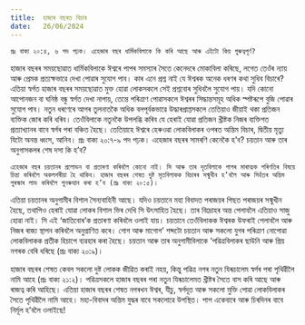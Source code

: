 ```yaml
---
title:  হাজাৰ বছৰত বিচাৰ
date:   26/06/2024
---
```


`প্ৰঃ বাক্য ২০:৪, ৬ পদ পঢ়ক। এহেজাৰ বছৰ ধাৰ্মিকবিলাকে কি কৰি আছে আৰু এইটো কিয় গুৰুত্বপূৰ্ণ?`

হাজাৰ বছৰৰ সময়ছোৱাত ধাৰ্মিকবিলাকে ঈশ্বৰে পাপৰ সমস্যাৰ সৈতে কেনেদৰে মোকাবিলা কৰিছে, লগেত তেওঁৰ ন্যায় আৰু প্ৰেমক প্ৰত্যক্ষভাৱে দেখা পোৱাৰ সুযোগ পাব। কাৰ এনে প্ৰশ্ন নাই যে ঈশ্বৰক অনেক ধৰণৰ কথা সুধিব বিচাৰে? এতিয়া স্বৰ্গত হাজাৰ বছৰৰ সময়ছোৱাত মুক্ত হোৱা লোকসকলে সেই প্ৰশ্নবোৰ সুধিবলৈ সুযোগ পায়। যদি কোনো আপোনজন বা ঘনিষ্ঠ বন্ধু স্বৰ্গত দেখা নাপায়, তেন্তে পৰিত্ৰাণ পোৱাসকলে ঈশ্বৰৰ সিদ্ধান্তসমূহ অধিক স্পষ্টৰূপে বুজি পোৱাৰ সুযোগ পাব। নতুন ধৰণেৰে আগৰ তুলনাতকৈ অধিক বলপূৰ্বকভাৱে উদ্ধাৰপ্ৰাপ্তসকলে তেতিয়াও জীয়াই থকা প্ৰতিজন ব্যক্তিক জোৰ কৰি ধৰিব। তেওঁবিলাকে নতুনকৈ উপলব্ধি কৰিব যে হেৰাই যোৱা প্ৰতিজন খ্ৰীষ্টক নিজৰ ব্যক্তিগত প্ৰত্যাখ্যানৰ বাবে স্বৰ্গৰ পৰা বঞ্চিত হৈছে। তেতিয়াহে ঈশ্বৰে হেৰুওৱা লোকবিলাকৰ ওপৰত অন্তিম বিচাৰ, দ্বিতীয় মৃত্যু যিটো অনন্ত ধ্বংস, আনিব। প্ৰঃ বাক্য ২০:৭-৯ পদ পঢ়ক। এহেজাৰ বছৰৰ সামৰণি কেনেকৈ হ’ব? চয়তান আৰু তাৰ অনুগাসকলৰ শেষ দসা কি হ’ব?

`এহেজাৰ বছৰ চয়তানৰ প্ৰলোভন বা প্ৰতাৰণা কৰিবলৈ কোনো নাই। সি আৰু তাৰ দূতবিলাকে পাপৰ মাৰাত্মক পৰিণতিৰ বিষয়ে চিন্তা কৰিবলৈ অকলশৰীয়া হৈ থাকিব। হাজাৰ বছৰৰ শেষত দুষ্ট মৃতবিলাকক বিচাৰৰ সন্মুখীন হ’বলৈ আৰু সিহঁতৰ অন্তিম পুৰস্কাৰ লাভ কৰিবলৈ পুনৰুত্থান কৰা হ’ব (প্ৰঃ বাক্য ২০:৫)।`

এতিয়া চয়তানৰ অনুগামীৰ বিশাল সৈন্যবাহিনী আছে। যদিও চয়তানে মহা বিবাদত পৰাজয়ৰ পিছত পৰাজয়ৰ সন্মুখীন হৈছে, তথাপিও হেৰাই যোৱা লোকৰ বিশাল ভিৰ দেখি সি উৎসাহিত হৈছে। তাৰ বিদ্ৰোহৰ অন্ত পেলাবলৈ এতিয়াও সাজু হোৱা নাই। সি এই ‘জাতিবোৰ’ক প্ৰতাৰণা কৰিবলৈ ওলাই যায়। চয়তানে তেওঁবিলাকক ঈশ্বৰক উফৰাই পেলাবলৈ আৰু নিজৰ ৰাজ্য স্থাপন কৰিবলৈ অনুপ্ৰাণিত কৰে। গোগ আৰু মাগোগ’ শব্দটো চয়তান আৰু সকলো যুগৰ পৰিত্ৰাণ নোপোৱা লোকবিলাকক প্ৰতীক হিচাপে ব্যৱহাৰ কৰা হৈছে। চয়তান আৰু তাৰ অনুগামীবিলাকে ‘পৱিত্ৰবিলাকৰ ছাউনি আৰু প্ৰিয় নগৰক বেৰি ধৰিছে (প্ৰঃ বাক্য ২০:৯)।

হাজাৰ বছৰৰ শেষত কেবল সকলো দুষ্ট লোকক জীৱিত কৰাই নহয়, কিন্তু পৱিত্ৰ নগৰ নতুন যিৰূচালেম স্বৰ্গৰ পৰা পৃথিৱীলৈ নামি আহে (প্ৰঃ বাক্য ২১:২)। পৱিত্ৰসকলে হাজাৰ বছৰৰ পৰা নতুন যিৰূচালেমত খ্ৰীষ্টৰ সৈতে বাস কৰি আছে আৰু ৰাজত্ব কৰি আহিছে। এতিয়া হাজাৰ বছৰৰ শেষত নগৰখন ঈশ্বৰ, যীচু, স্বৰ্গদূত আৰু সকলো মুক্তি পোৱা লোকবিলাকৰ সৈতে পৃথিৱীলৈ নামি আহে। মহা-বিবাদৰ অন্তিম যুদ্ধৰ বাবে সকলোৱে উপস্থিত। পাপ একেবাৰে আৰু চিৰদিনৰ বাবে নিৰ্মূল হ’বলৈ ওলাইছে!